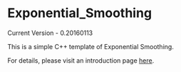 # Exponential_Smoothing
Current Version - 0.20160113

This is a simple C++ template of Exponential Smoothing.

For details, please visit an introduction page [here](http://shuojin.name/soft/exponential_smoothing.html).
